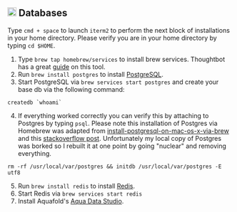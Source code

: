 ## <img src="https://cdn.rawgit.com/chrishough/my-public-data/master/my-configurations/database.svg" height="20"> Databases

Type `cmd + space` to launch `iterm2` to perform the next block of installations in your home directory. Please verify you are in your home directory by typing `cd $HOME`.

1. Type `brew tap homebrew/services` to install brew services. Thoughtbot has a great [guide](https://robots.thoughtbot.com/starting-and-stopping-background-services-with-homebrew) on this tool.
2. Run `brew install postgres` to install [PostgreSQL](https://www.postgresql.org/).
3. Start PostgreSQL via `brew services start postgres` and create your base db via the following command:
```
createdb `whoami`
```
4. If everything worked correctly you can verify this by attaching to Postgres by typing `psql`. Please note this installation of Postgres via Homebrew was adapted from [install-postgresql-on-mac-os-x-via-brew](http://exponential.io/blog/2015/02/21/install-postgresql-on-mac-os-x-via-brew/) and this [stackoverflow post](http://stackoverflow.com/questions/17822974/postgres-fatal-database-files-are-incompatible-with-server). Unfortunately my local copy of Postgres was borked so I rebuilt it at one point by going "nuclear" and removing everything.
```
rm -rf /usr/local/var/postgres && initdb /usr/local/var/postgres -E utf8
```
5. Run `brew install redis` to install [Redis](http://redis.io/).
6. Start Redis via `brew services start redis`
7. Install Aquafold's [Aqua Data Studio](http://www.aquafold.com/).
